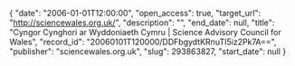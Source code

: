 {
  "date": "2006-01-01T12:00:00", 
  "open_access": true, 
  "target_url": "http://sciencewales.org.uk/", 
  "description": "", 
  "end_date": null, 
  "title": "Cyngor Cynghori ar Wyddoniaeth Cymru | Science Advisory Council for Wales", 
  "record_id": "20060101T120000/DDFbgydtKRnuTI5iz2Pk7A==", 
  "publisher": "sciencewales.org.uk", 
  "slug": 293863827, 
  "start_date": null
}

